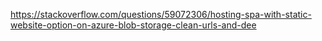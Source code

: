 https://stackoverflow.com/questions/59072306/hosting-spa-with-static-website-option-on-azure-blob-storage-clean-urls-and-dee